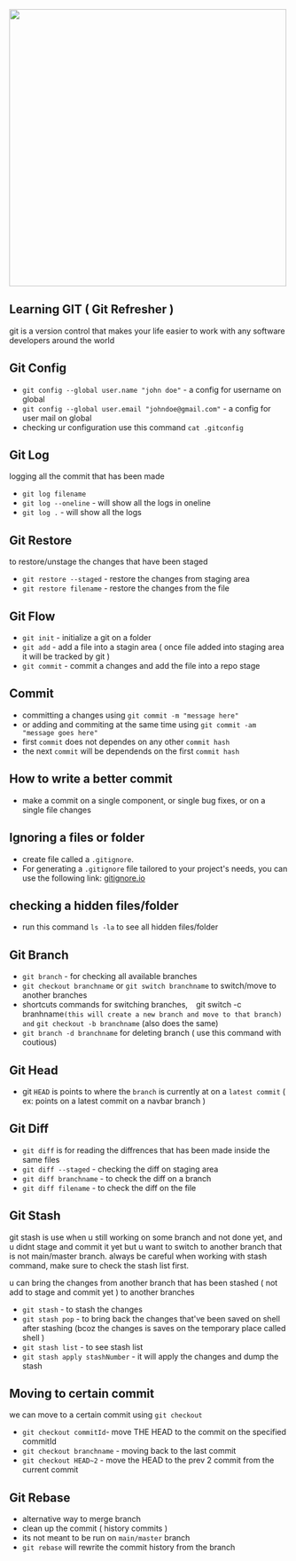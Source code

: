 <img src="https://miro.medium.com/max/1400/1*BCZkmZR1_YzDZy22Vn4uUw.png" width="500">

<!-- video stop at 2.15.03 -->

## Learning GIT ( Git Refresher )
  git is a version control that makes your life easier to work with any software developers around the world

## Git Config
 - `git config --global user.name "john doe"` - a config for username on global
 - `git config --global user.email "johndoe@gmail.com"` - a config for user mail on global
 - checking ur configuration use this command `cat .gitconfig`
  
## Git Log
 logging all the commit that has been made
 - `git log filename`
 - `git log --oneline` - will show all the logs in oneline
 - `git log .` - will show all the logs

## Git Restore
 to restore/unstage the changes that have been staged
 - `git restore --staged` - restore the changes from staging area
 - `git restore filename` - restore the changes from the file

## Git Flow
 - `git init` - initialize a git on a folder
 - `git add` - add a file into a stagin area ( once file added into staging area it will be tracked by git )
 - `git commit` - commit a changes and add the file into a repo stage

## Commit
 - committing a changes using `git commit -m "message here"`
 - or adding and commiting at the same time using `git commit -am "message goes here"`
 - first `commit` does not dependes on any other `commit hash`
 - the next `commit` will be dependends on the first `commit hash`

## How to write a better commit
 - make a commit on a single component, or single bug fixes, or on a single file changes

## Ignoring a files or folder
 - create file called a `.gitignore`.
 - For generating a `.gitignore` file tailored to your project's needs, you can use the following link: [gitignore.io](https://www.toptal.com/developers/gitignore)

## checking a hidden files/folder
- run this command `ls -la` to see all hidden files/folder

## Git Branch
- `git branch` - for checking all available branches
- `git checkout branchname` or `git switch branchname` to switch/move to another branches
- shortcuts commands for switching branches, `
  ` git switch -c branhname` (this will create a new branch and move to that branch) and `
  `git checkout -b branchname` (also does the same)
 - `git branch -d branchname` for deleting branch ( use this command with coutious)
  
## Git Head
  - git `HEAD` is points to where the `branch` is currently at on a `latest commit` ( ex: points on a latest commit on a navbar branch )

## Git Diff 
 - `git diff` is for reading the diffrences that has been made inside the same files
 - `git diff --staged` - checking the diff on staging area
 - `git diff branchname` - to check the diff on a branch
 - `git diff filename` - to check the diff on the file

## Git Stash
  git stash is use when u still working on some branch and not done yet, and u didnt stage and commit it yet but u want to switch to another branch that is not main/master branch. 
  always be careful when working with stash command, make sure to check the stash list first.

  u can bring the changes from another branch that has been stashed ( not add to stage and commit yet ) to another branches
  - `git stash` - to stash the changes
  - `git stash pop` - to bring back the changes that've been saved on shell after stashing (bcoz the changes is saves on the temporary place called shell )
  - `git stash list` - to see stash list 
  - `git stash apply stashNumber` - it will apply the changes and dump the stash
  
 ## Moving to certain commit
 we can move to a certain commit using `git checkout`
 - `git checkout commitId`- move THE HEAD to the commit on the specified commitId
 - `git checkout branchname` - moving back to the last commit 
 - `git checkout HEAD~2` - move the HEAD to the prev 2 commit from the current commit

## Git Rebase 
 - alternative way to merge branch
 - clean up the commit ( history commits )
 - its not meant to be run on `main/master` branch
 - `git rebase` will rewrite the commit history from the branch